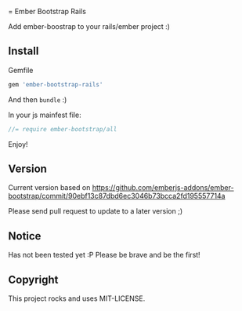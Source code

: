 = Ember Bootstrap Rails

Add ember-boostrap to your rails/ember project :)

## Install

Gemfile

```ruby
gem 'ember-bootstrap-rails'
```

And then `bundle` :)

In your js mainfest file:

```javascript
//= require ember-bootstrap/all
````

Enjoy!

## Version

Current version based on https://github.com/emberjs-addons/ember-bootstrap/commit/90ebf13c87dbd6ec3046b73bcca2fd195557714a

Please send pull request to update to a later version ;)

## Notice

Has not been tested yet :P Please be brave and be the first!

## Copyright

This project rocks and uses MIT-LICENSE.
